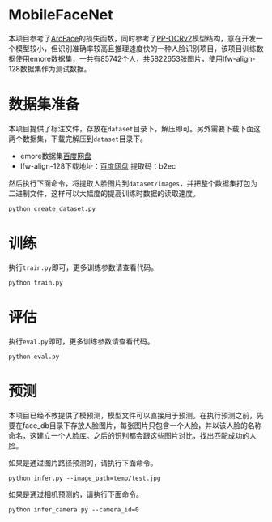 # MobileFaceNet

本项目参考了[ArcFace](https://arxiv.org/abs/1801.07698)的损失函数，同时参考了[PP-OCRv2](https://arxiv.org/abs/2109.03144)模型结构，意在开发一个模型较小，但识别准确率较高且推理速度快的一种人脸识别项目，该项目训练数据使用emore数据集，一共有85742个人，共5822653张图片，使用lfw-align-128数据集作为测试数据。

# 数据集准备
本项目提供了标注文件，存放在`dataset`目录下，解压即可。另外需要下载下面这两个数据集，下载完解压到`dataset`目录下。
 - emore数据集[百度网盘](https://pan.baidu.com/s/1eXohwNBHbbKXh5KHyItVhQ)
 - lfw-align-128下载地址：[百度网盘](https://pan.baidu.com/s/1tFEX0yjUq3srop378Z1WMA) 提取码：b2ec

然后执行下面命令，将提取人脸图片到`dataset/images`，并把整个数据集打包为二进制文件，这样可以大幅度的提高训练时数据的读取速度。
```shell
python create_dataset.py
```

# 训练

执行`train.py`即可，更多训练参数请查看代码。
```shell
python train.py
```

# 评估

执行`eval.py`即可，更多训练参数请查看代码。
```shell
python eval.py
```

# 预测

本项目已经不教提供了模预测，模型文件可以直接用于预测。在执行预测之前，先要在face_db目录下存放人脸图片，每张图片只包含一个人脸，并以该人脸的名称命名，这建立一个人脸库。之后的识别都会跟这些图片对比，找出匹配成功的人脸。

如果是通过图片路径预测的，请执行下面命令。
```shell
python infer.py --image_path=temp/test.jpg
```

如果是通过相机预测的，请执行下面命令。
```shell
python infer_camera.py --camera_id=0
```